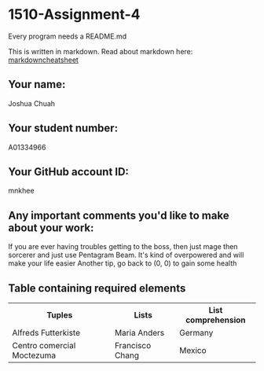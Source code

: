# 1510-Assignment-4

Every program needs a README.md

This is written in markdown. Read about markdown here: [markdowncheatsheet](https://www.markdownguide.org/cheat-sheet/)

## Your name:
Joshua Chuah

## Your student number:
A01334966

## Your GitHub account ID:
mnkhee

## Any important comments you'd like to make about your work:
If you are ever having troubles getting to the boss, then just mage then sorcerer and just use Pentagram Beam. It's kind of overpowered and will make your life easier
Another tip, go back to (0, 0) to gain some health

## Table containing required elements

<table style="width:100%">
  <tr>
    <th>Tuples</th>
    <th>Lists</th>
    <th>List comprehension</th>
  </tr>
  <tr>
    <td>Alfreds Futterkiste</td>
    <td>Maria Anders</td>
    <td>Germany</td>
  </tr>
  <tr>
    <td>Centro comercial Moctezuma</td>
    <td>Francisco Chang</td>
    <td>Mexico</td>
  </tr>
</table>
